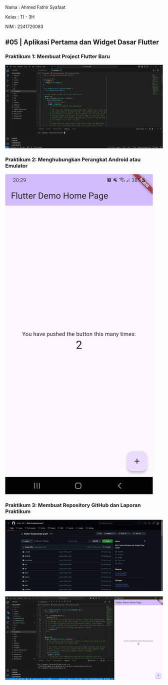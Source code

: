 Nama    : Ahmed Fathir Syafaat

Kelas   : TI - 3H

NIM     : 2241720083

## #05 | Aplikasi Pertama dan Widget Dasar Flutter

### Praktikum 1: Membuat Project Flutter Baru
![alt text](assets/img/praktikum1.png)

### Praktikum 2: Menghubungkan Perangkat Android atau Emulator
![alt text](assets/img/praktikum2.jpg)

### Praktikum 3: Membuat Repository GitHub dan Laporan Praktikum
![alt text](assets/img/praktikum3a.png)

![alt text](images/01.png)